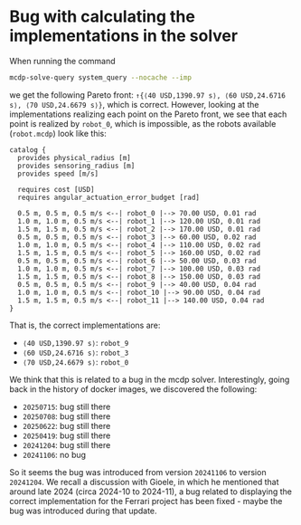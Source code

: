 # Bug with calculating the implementations in the solver

When running the command

```bash
mcdp-solve-query system_query --nocache --imp
```

we get the following Pareto front: `↑{⟨40 USD,1390.97 s⟩, ⟨60 USD,24.6716 s⟩, ⟨70 USD,24.6679 s⟩}`, which is correct. However, looking at the implementations realizing each point on the Pareto front, we see that each point is realized by `robot_0`, which is impossible, as the robots available (`robot.mcdp`) look like this:

```plaintext
catalog {
  provides physical_radius [m]
  provides sensoring_radius [m]
  provides speed [m/s]

  requires cost [USD]
  requires angular_actuation_error_budget [rad]

  0.5 m, 0.5 m, 0.5 m/s <--| robot_0 |--> 70.00 USD, 0.01 rad
  1.0 m, 1.0 m, 0.5 m/s <--| robot_1 |--> 120.00 USD, 0.01 rad
  1.5 m, 1.5 m, 0.5 m/s <--| robot_2 |--> 170.00 USD, 0.01 rad
  0.5 m, 0.5 m, 0.5 m/s <--| robot_3 |--> 60.00 USD, 0.02 rad
  1.0 m, 1.0 m, 0.5 m/s <--| robot_4 |--> 110.00 USD, 0.02 rad
  1.5 m, 1.5 m, 0.5 m/s <--| robot_5 |--> 160.00 USD, 0.02 rad
  0.5 m, 0.5 m, 0.5 m/s <--| robot_6 |--> 50.00 USD, 0.03 rad
  1.0 m, 1.0 m, 0.5 m/s <--| robot_7 |--> 100.00 USD, 0.03 rad
  1.5 m, 1.5 m, 0.5 m/s <--| robot_8 |--> 150.00 USD, 0.03 rad
  0.5 m, 0.5 m, 0.5 m/s <--| robot_9 |--> 40.00 USD, 0.04 rad
  1.0 m, 1.0 m, 0.5 m/s <--| robot_10 |--> 90.00 USD, 0.04 rad
  1.5 m, 1.5 m, 0.5 m/s <--| robot_11 |--> 140.00 USD, 0.04 rad
}
```

That is, the correct implementations are:

* `⟨40 USD,1390.97 s⟩`: `robot_9`
* `⟨60 USD,24.6716 s⟩`: `robot_3`
* `⟨70 USD,24.6679 s⟩`: `robot_0`

We think that this is related to a bug in the mcdp solver. Interestingly, going back in the history of docker images, we discovered the following:

* `20250715`: bug still there
* `20250708`: bug still there
* `20250622`: bug still there
* `20250419`: bug still there
* `20241204`: bug still there
* `20241106`: no bug

So it seems the bug was introduced from version `20241106` to version `20241204`. We recall a discussion with Gioele, in which he mentioned that around late 2024 (circa 2024-10 to 2024-11), a bug related to displaying the correct implementation for the Ferrari project has been fixed - maybe the bug was introduced during that update.
